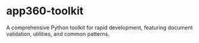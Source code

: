 # app360-toolkit
A comprehensive Python toolkit for rapid development, featuring document validation, utilities, and common patterns.
